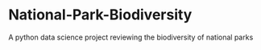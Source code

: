 # National-Park-Biodiversity
A python data science project reviewing the biodiversity of national parks
